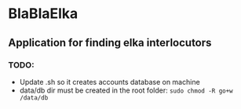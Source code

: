 # BlaBlaElka
## Application for finding elka interlocutors

### TODO:
* Update .sh so it creates accounts database on machine
* data/db dir must be created in the root folder: `sudo chmod -R go+w /data/db`